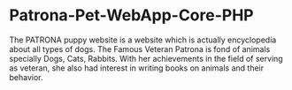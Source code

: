 # Patrona-Pet-WebApp-Core-PHP
The PATRONA puppy website is a website which is actually encyclopedia about all types of dogs. The Famous Veteran Patrona is fond of animals specially  Dogs, Cats, Rabbits. With her achievements in the field of serving as veteran, she also had interest in writing books on animals and their behavior.
